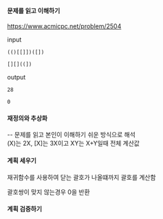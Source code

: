 #### 문제를 읽고 이해하기
https://www.acmicpc.net/problem/2504

input</br>
```
(()[[]])([])

[][]((])
```


output</br>
```
28

0
```



#### 재정의와 추상화<br>
-- 문제를 읽고 본인이 이해하기 쉬운 방식으로 해석<br>
(X)는 2X, [X]는 3X이고 XY는 X+Y일때 전체 계산값


#### 계획 세우기<br>
재귀함수를 사용하여 닫는 괄호가 나올떄까지 괄호를 계산함

괄호쌍이 맞지 않는경우 0을 반환


#### 계획 검증하기
